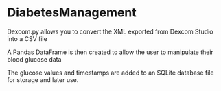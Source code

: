 # DiabetesManagement
Dexcom.py allows you to convert the XML exported from Dexcom Studio into a CSV file

A Pandas DataFrame is then created to allow the user to manipulate their blood glucose data

The glucose values and timestamps are added to an SQLite database file for storage and later use.
